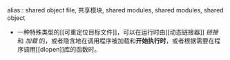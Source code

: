 alias:: shared object file, 共享模块, shared modules, shared modules, shared object

- 一种特殊类型的[[可重定位目标文件]]，可以在运行时由[[动态链接器]] *链接* 和 *加载* 的，或者隐含地在调用程序被加载和**开始执行时**，或者根据需要在程序调用[[dlopen]]库的函数时。